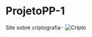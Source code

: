 # ProjetoPP-1
Site sobre criptografia··
![Cripto](https://www.segurisoft.com.br/wp-content/uploads/2016/11/como-funciona-criptografia-dados-1)